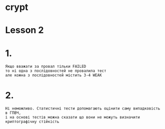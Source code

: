 # crypt
# Lesson 2
# 1. 
    Якщо вважати за провал тільки FAILED
    то ні одна з послідовностей не провалила тест
    але кожна з послідовностей містить 3-4 WEAK
#
# 2. 
    Ні неможливо. Статистичні тести допомагають оцінити саму випадковість в ГПВЧ,
    і на основі тестів можна сказати що вони не можуть визначити криптографічну стійкість
